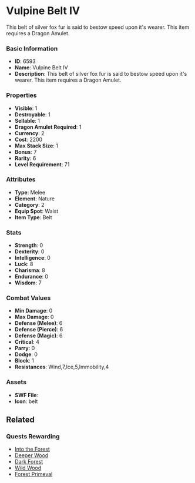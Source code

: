 # Vulpine Belt IV

This belt of silver fox fur is said to bestow speed upon it's wearer. This item requires a Dragon Amulet.

### Basic Information

- **ID**: 6593
- **Name**: Vulpine Belt IV
- **Description**: This belt of silver fox fur is said to bestow speed upon it&#039;s wearer. This item requires a Dragon Amulet.

### Properties

- **Visible**: 1
- **Destroyable**: 1
- **Sellable**: 1
- **Dragon Amulet Required**: 1
- **Currency**: 2
- **Cost**: 2200
- **Max Stack Size**: 1
- **Bonus**: 7
- **Rarity**: 6
- **Level Requirement**: 71

### Attributes

- **Type**: Melee
- **Element**: Nature
- **Category**: 2
- **Equip Spot**: Waist
- **Item Type**: Belt

### Stats

- **Strength**: 0
- **Dexterity**: 0
- **Intelligence**: 0
- **Luck**: 8
- **Charisma**: 8
- **Endurance**: 0
- **Wisdom**: 7

### Combat Values

- **Min Damage**: 0
- **Max Damage**: 0
- **Defense (Melee)**: 6
- **Defense (Pierce)**: 6
- **Defense (Magic)**: 6
- **Critical**: 4
- **Parry**: 0
- **Dodge**: 0
- **Block**: 1
- **Resistances**: Wind,7,Ice,5,Immobility,4

### Assets

- **SWF File**: 
- **Icon**: belt

## Related

### Quests Rewarding

- [Into the Forest](../quests/866-into-the-forest.md)
- [Deeper Wood](../quests/867-deeper-wood.md)
- [Dark Forest](../quests/868-dark-forest.md)
- [Wild Wood](../quests/870-wild-wood.md)
- [Forest Primeval](../quests/871-forest-primeval.md)

